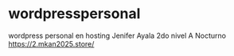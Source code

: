 # wordpresspersonal
wordpress personal en hosting
Jenifer Ayala
2do nivel A Nocturno
https://2.mkan2025.store/
